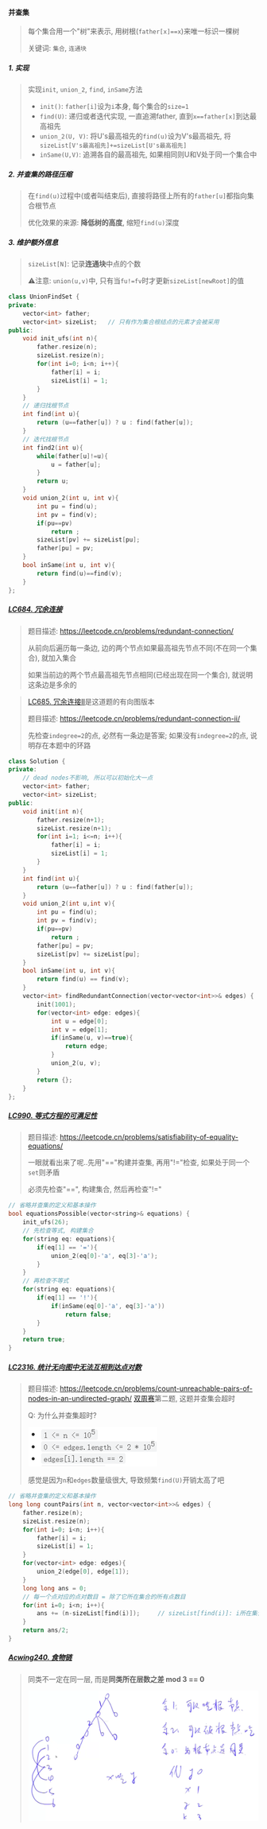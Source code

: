 #### 并查集 
> 每个集合用一个"树"来表示, 用树根(`father[x]==x`)来唯一标识一棵树
> 
> 关键词: `集合`, `连通块`

##### 1. 实现
> 实现`init`, `union_2`, `find`, `inSame`方法
> 
> - `init()`: `father[i]`设为`i`本身, 每个集合的`size=1`
> - `find(U)`: 递归或者迭代实现, 一直追溯father, 直到`x==father[x]`到达最高祖先
> - `union_2(U, V)`: 将U's最高祖先的`find(u)`设为V's最高祖先, 将`sizeList[V's最高祖先]+=sizeList[U's最高祖先]`
> - `inSame(U,V)`: 追溯各自的最高祖先, 如果相同则U和V处于同一个集合中

##### 2. 并查集的路径压缩
> 在`find(u)`过程中(或者叫结束后), 直接将路径上所有的`father[u]`都指向集合根节点
> 
> 优化效果的来源: **降低树的高度**, 缩短`find(u)`深度

##### 3. 维护额外信息
> `sizeList[N]`: 记录**连通块**中点的个数
> 
> ⚠️注意: `union(u,v)`中, 只有当`fu!=fv`时才更新`sizeList[newRoot]`的值

```CPP
class UnionFindSet {
private:
    vector<int> father;
    vector<int> sizeList;   // 只有作为集合根结点的元素才会被采用
public:
    void init_ufs(int n){
        father.resize(n);
        sizeList.resize(n);
        for(int i=0; i<n; i++){
            father[i] = i;
            sizeList[i] = 1;
        }
    }
    // 递归找根节点
    int find(int u){
        return (u==father[u]) ? u : find(father[u]);
    }
    // 迭代找根节点
    int find2(int u){
        while(father[u]!=u){
            u = father[u];
        }
        return u;
    }
    void union_2(int u, int v){
        int pu = find(u);
        int pv = find(v);
        if(pu==pv)
            return ;
        sizeList[pv] += sizeList[pu];
        father[pu] = pv;
    }
    bool inSame(int u, int v){
        return find(u)==find(v);
    }
};
```

##### [LC684. 冗余连接](/workspace/684.%E5%86%97%E4%BD%99%E8%BF%9E%E6%8E%A5.cpp)
> 题目描述: https://leetcode.cn/problems/redundant-connection/
> 
>从前向后遍历每一条边, 边的两个节点如果最高祖先节点不同(不在同一个集合), 就加入集合
>
> 如果当前边的两个节点最高祖先节点相同(已经出现在同一个集合), 就说明这条边是多余的

> [LC685. 冗余连接Ⅱ](/workspace/685.%E5%86%97%E4%BD%99%E8%BF%9E%E6%8E%A5-ii.cpp)是这道题的有向图版本
> 
> 题目描述: https://leetcode.cn/problems/redundant-connection-ii/
> 
> 先检查`indegree=2`的点, 必然有一条边是答案; 如果没有`indegree=2`的点, 说明存在本题中的环路

```CPP
class Solution {
private:
    // dead nodes不影响, 所以可以初始化大一点
    vector<int> father;
    vector<int> sizeList;
public:
    void init(int n){
        father.resize(n+1);
        sizeList.resize(n+1);
        for(int i=1; i<=n; i++){
            father[i] = i;
            sizeList[i] = 1;
        }
    }
    int find(int u){
        return (u==father[u]) ? u : find(father[u]);
    }
    void union_2(int u,int v){
        int pu = find(u);
        int pv = find(v);
        if(pu==pv)
            return ;
        father[pu] = pv;
        sizeList[pv] += sizeList[pu];
    }
    bool inSame(int u, int v){
        return find(u) == find(v);
    }
    vector<int> findRedundantConnection(vector<vector<int>>& edges) {
        init(1001);
        for(vector<int> edge: edges){
            int u = edge[0];
            int v = edge[1];
            if(inSame(u, v)==true){
                return edge;
            }
            union_2(u, v);
        }
        return {};
    }
};
```

##### [LC990. 等式方程的可满足性](/workspace/990.%E7%AD%89%E5%BC%8F%E6%96%B9%E7%A8%8B%E7%9A%84%E5%8F%AF%E6%BB%A1%E8%B6%B3%E6%80%A7.cpp)

> 题目描述: https://leetcode.cn/problems/satisfiability-of-equality-equations/
> 
> 一眼就看出来了呢..先用"=="构建并查集, 再用"!="检查, 如果处于同一个`set`则矛盾
>
> 必须先检查"==", 构建集合, 然后再检查"!="

```CPP
// 省略并查集的定义和基本操作
bool equationsPossible(vector<string>& equations) {
    init_ufs(26);
    // 先检查等式, 构建集合
    for(string eq: equations){
        if(eq[1] == '='){
            union_2(eq[0]-'a', eq[3]-'a');
        }
    }
    // 再检查不等式
    for(string eq: equations){
        if(eq[1] == '!'){
            if(inSame(eq[0]-'a', eq[3]-'a'))
                return false;
        }
    }
    return true;
}
```

##### [LC2316. 统计无向图中无法互相到达点对数](/workspace/2316.%E7%BB%9F%E8%AE%A1%E6%97%A0%E5%90%91%E5%9B%BE%E4%B8%AD%E6%97%A0%E6%B3%95%E4%BA%92%E7%9B%B8%E5%88%B0%E8%BE%BE%E7%82%B9%E5%AF%B9%E6%95%B0.cpp)

> 题目描述: https://leetcode.cn/problems/count-unreachable-pairs-of-nodes-in-an-undirected-graph/
> [双周赛](/record/June-Biweek-2.md)第二题, 这题并查集会超时
> 
> Q: 为什么并查集超时?
> 
> ![LC2316](/appendix/LC2316.png)
> 
> 感觉是因为`n`和`edges`数量级很大, 导致频繁`find(U)`开销太高了吧

```CPP
// 省略并查集的定义和基本操作
long long countPairs(int n, vector<vector<int>>& edges) {
    father.resize(n);
    sizeList.resize(n);
    for(int i=0; i<n; i++){
        father[i] = i;
        sizeList[i] = 1;
    }
    for(vector<int> edge: edges){
        union_2(edge[0], edge[1]);
    }
    long long ans = 0;
    // 每一个点对应的点对数目 = 除了它所在集合的所有点数目
    for(int i=0; i<n; i++){
        ans += (n-sizeList[find(i)]);     // sizeList[find(i)]: i所在集合大小
    }
    return ans/2;
}
```


##### [Acwing240. 食物链](https://www.acwing.com/problem/content/242/)
> 同类不一定在同一层, 而是**同类所在层数之差 mod 3 == 0**
> 
> ![食物链](/appendix/acwing-并查集-食物链.png)
